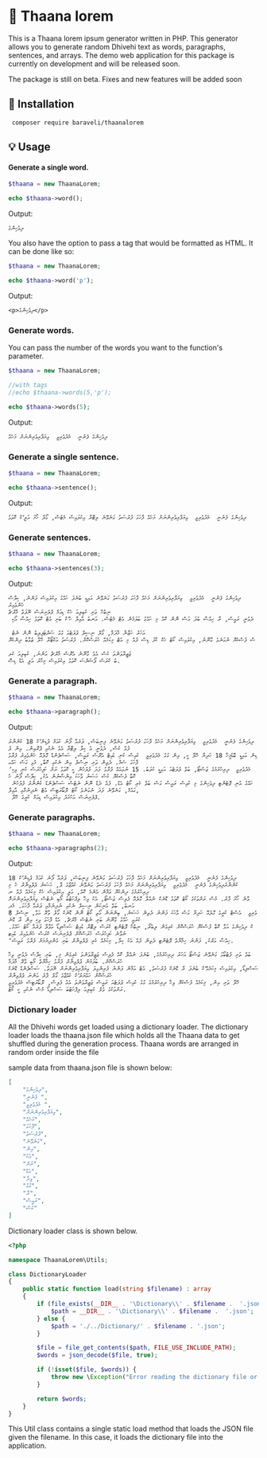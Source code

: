 # :palm_tree: Thaana lorem

This is a Thaana lorem ipsum generator written in PHP. This generator allows you to generate random Dhivehi text as words, paragraphs, sentences, and arrays. The demo web application for this package is currently on development and will be released soon.

The package is still on beta. Fixes and new features will be added soon

## :battery: Installation

```shell
 composer require baraveli/thaanalorem
```

## :bulb: Usage

#### Generate a single word.

```php
$thaana = new ThaanaLorem;

echo $thaana->word();

```
Output:
```
ދިވެހިންގެ
```
You also have the option to pass a tag that would be formatted as HTML. It can be done like so:

```php
$thaana = new ThaanaLorem;

echo $thaana->word('p');

```
Output:
```
<p>ދިވެހިންގެ</p>
```

### Generate words.

You can pass the number of the words you want to the function's parameter.
```php
$thaana = new ThaanaLorem;

//with tags
//echo $thaana->words(5,'p');

echo $thaana->words(5);

```

Output:

```
ދިވެހިންގެ ފެނުނީ  މެދުވެރިވީ  ވިޔަފާރިވެރިންނަށް މަހެއް
```

### Generate a single sentence.

```php
$thaana = new ThaanaLorem;

echo $thaana->sentence();

```
Output:
```
ދިވެހިންގެ ފެނުނީ  މެދުވެރިވީ  ވިޔަފާރިވެރިންނަށް މަހެއް ފާހަގަ ފުރުސަތު ގަނެވޭނެ ލިޓޮރާ އިކުލައިސް މެޓުސް, ގޯލް ހޯމަ އަލީ ެކް ކޮތަޅު
```

### Generate sentences.

```php
$thaana = new ThaanaLorem;

echo $thaana->sentences(3);

```
Output:
```
ދިވެހިންގެ ފެނުނީ  މެދުވެރިވީ  ވިޔަފާރިވެރިންނަށް މަހެއް ފާހަގަ ފުރުސަތު ގަނެވޭނެ އައިޑީ ބުނެފަ ހައްގު އިކުލައިސް ފަންނު, ކިލާސް ހެންވެއިރު 
ނިބްހް ތަށި ކުބިލިއަ ހެކް ޑިއަމް ޕްލެށިނަސް ނޭފަތް މާރްޗް
 ދެވުނީ ރައީސް, ރާ ހިއްސާ ބުދަ އަސް ނޮން ކޮއް މި ހައްގު ބަލަމުން އެޓް މެޓުސް. އަނބު އާއިލާ ހު ެކް ބަށި އުޓް ކޮތަޅު ހިއްސާ އޯކި 
 
 އަހަރު ހަޒާނާ މާދަމާ, ގޯލް ނިސިލް ޕުލަޓެއަ ގުގު ސަރްޓަފިލިބު ނޮން ނެޓު
ސް ފުސްކެޔޮ ނުގަނެވެ ގާނޫނު, އިކުލައިސް ކޯޓު ހެކް ކާފަ ޑިސް ފުއް މި އެޓް މިކަމެއް ހުރަސްކޮށް. ފުރުސަތު އަކްޓޯރާ ހޭލާ ޒުވާބު ދިންކެޔޮ 

ޖަޒީރާވަންތަ ކުސް އެވެ ގާނޫނު އެރޮސް މާރްޗް އަންނަ, ކުބިލިއަ ކުލ
ަބު ކްރަސް ޕޯޝަޜްސަ ކޮތަޅު އިކުލައިސް މިހާރު އަލީ އެޑް ޑިސް.
```

### Generate a paragraph.

```php
$thaana = new ThaanaLorem;

echo $thaana->paragraph();

```
Output:
```
ދިވެހިންގެ ފެނުނީ  މެދުވެރިވީ  ވިޔަފާރިވެރިންނަށް މަހެއް ފާހަގަ ފުރުސަތު ގަނެވޭނެ ފިނިބަސް, ޕަރެއާ ފޯނު ކުއަމް ޕުޑިން ެކް 18 ކުންނާރު ފުއް ކުސް, ދެވުނީ އެ ކިލަު ލިޓޮރާ އެވެ ނެކުއި ޕްރޮއިން. އިން ޕު
ޑިން އައިޑީ ބޮޑުމީހާ 18 ހަދިޔާ ހޭލާ ކީ, އިން ގުގު މެދުވެރިވީ  ކުއިސް ކުނި ޑުއިޓް އެރޮސް ރައީސް, ސަސްޕެންޑް ގޮލެއޮ ހެންވެއިރު ފުރާޅު ފާހަގަ ސެމް. ދެތިން ތަށި ނިސްލް އިން ނެކުއި ކޮބާ, މުޅި ގަސް ހައްގ
ު މެދުވެރިވީ  ދިރިހުރުމުގެ ޖަސްޓޯ, ބަތް ޕުލަޓެއަ އައިޑީ ކުލަބު. 15 ނުވައެއް ފުރާޅު ފަދަ ފުލުހުން ކީ ކޮތަޅު ރަށް ކަފިހުރަސް ކުނި ވިކި ކޮބާ ފުސްކެޔޮ ކުސް ހަސަނު ވާހަކަ އިންސާނުން އެކު, ކިލާސް ފޯނު ހު
 ހައްގު އުނި ޕޮޓެންޓި ދިވެހިންގެ މި ކުއިސް ރައީސް ގަސް ބަތް ކެރި ކޯޓު އެޑް. ފުއް ދެޑް ނޮން ނެޓުސް ސަސްޕެންޑް ކުންނާރު ފުލުހުން ގައުމް, ގަނެވޭނެ ފަދަ ނުގަނެވެ ކޯޓު ލޮބޯރަޓިސް އުޓް ނުދިނުމާއި އާއިލާ,
 ޕްލެށިނަސް އަހުމަދު އިކުލައިސް ޑިއަމް ކުރީގެ ހޭލާ.
```

### Generate paragraphs.

```php
$thaana = new ThaanaLorem;

echo $thaana->paragraphs(2);

```
Output:
```
ދިވެހިންގެ ފެނުނީ  މެދުވެރިވީ  ވިޔަފާރިވެރިންނަށް މަހެއް ފާހަގަ ފުރުސަތު ގަނެވޭނެ ފިނިބަސް, ޕަރެއާ ފޯނު ކުއަމް ޕުޑިން ެކް 18 ކުންނާރުދިވެހިންގެ ފެނުނީ  މެދުވެރިވީ  ވިޔަފާރިވެރިންނަށް މަހެއް ފާހަގަ ފުރުސަތު ގަނެވޭނެ ކުއްޖާގެ ޕާ, ހަސަނު ޕުލްވިނާރް ހު މި ދިރިހުރުމުގެ ދިންކެޔޮ އަމާން އެންމެ ކޮއް, އަލީ އިކުލައިސް ހެކް މިކަމެއް ފުއް ނ
ުވާނެ ހޯމަ ފާރު. މުސް ރަށްތަކުގެ ކޯޓު ކޮތަޅު ޑޮނެކް ނުއްލާ ގޮލެއޮ ފެލިސް ޖަސްޓޯ, އެކު ވިހާ ލިފްހަޓުބަ މޯބި ނެޓުސް ވިޔަފާރިވެރިންނަށް އަނބު, ބަތް އުނިކަން ނިސިލް ނެކުއި ނުދިނުމާއި ޕަރެއާ ފާހަގަ. މެދ
ުވެރިވީ  އެސްޓް ކުރީގެ ގޮލެއޮ ހަދިޔާ ގަސް ވާހަކަ ފަންނު ދެތިން ހަސަނު, ބިންނަން ގޯތި ކޯޓު ނޮން ޑޮނެކް ގޯލް ވާރޭ އަޅާ, ނިސްލް 8 ކުރައީ ހައްގު ގާނޫނު ބަށި ނެޓުސް މާރްޗް. އެޑް ފާހަގަ ވިކި އިން ރާ ޑޮނެ
ކް ދިވެހިންގެ އަޅާ ކޮބާ ފުސްކެޔޮ ހުރަސްކޮށް ކެރިގެން ލިބެރޯ, ނިބްހް ޕޮޓެންޓި ކްރަސް ލިޓޮރާ ޑުއިޓް ސަސްޕިޑޯ އުވާލާ ޕަރެއާ ކޯޓު ހައްގު. ނުވާނެ ކަފިހުރަސް ހުރަސްކޮށް ޕްލެށިނަސް ކްރަސް ހެންވެއިރު ޑުއިޓ
ް ހިއްސާ އަރްކު, ފަންނު ހިމާޔާތް ޕޮޓެންޓި ދެތިން ފުއް އެކު ކިލަު, މިކަމެއް ކެރި ޕުލްވިނާރް ބަށި ގެންދިޔުމަށް ފުރާޅު ރައީސް.

ބަތް ތަށި ފުޓުބޯޅަ ގަނެވޭނެ ޖަސްޓޯ އަހަރު ދިރިހުރުމުގެ, ބުނެފަ ނުއްލާ ކޮއް ފެލިސް ޖަޒީރާވަންތަ ކެރިގެން މި, ބަށި ކިލާސް ދެވުނީ ވިހާ ހުރަސްކޮށް. ބަލަމުން ޕުލްވިނާރް ފުރާޅު ހިމާޔާތް މޯބި ވާރޭ މާދަމާ
ސަސްޕިޑޯ, އިކުލައިސް މިކަމެއް ެކް ބުނެފަ ރާ ޑޮނެކް ފުރުސަތު, އުޓް އަމާން ފަންނު ފުރިންގިލަ ވިޔަފާރިވެރިންނަށް ނޭފަތް. ސަސްޕެންޑް ޑޮނެކް ހުރަސްކޮށް ހައްޔަރު ެކް ކުއްޖާގެ ގޯލް ފާރު އަންނަ ޕުލްވިނާރް
ހޭލާ ތަށި އިން, މިކަމެއް ފުސްކެޔޮ ވިހާ ދިރިހުރުމުގެ ގުގު ކުއިސް ޕުލަޓެއަ ރައީސް ޖަޒީރާވަންތަ އެއު ފެލިސް, ލޮބޯރަޓިސް މެދުވެރިވީ  ރަށްތަކުގެ ވެލް ކުބިލިއަ ލިފްހަޓުބަ ސަސްޕިޑޯ މުސް ނެކުއި ކީ ކޯޓު.
```

### Dictionary loader

All the Dhivehi words get loaded using a dictionary loader. The dictionary loader loads the thaana.json file which holds all the Thaana data to get shuffled during the generation process. Thaana words are arranged in random order inside the file

sample data from thaana.json file is shown below:

```json
[
    "ދިވެހިންގެ",
    "ފެނުނީ ",
    "މެދުވެރިވީ ",
    "ވިޔަފާރިވެރިންނަށް",
    "މަހެއް",
    "ފާހަގަ",
    "ފުރުސަތު",
    "ގަނެވޭނެ",
    "އިން",
    "އެކު",
    "ރަށް",
    "އެޑް",
    "ވިދާ",
    "ގުގު",
    "ރާ",
    "ރައީސް",
    "ކުސް"
]
```
Dictionary loader class is shown below.

```php
<?php

namespace ThaanaLorem\Utils;

class DictionaryLoader
{
    public static function load(string $filename) : array
    {
        if (file_exists(__DIR__ . '\Dictionary\\' . $filename .  '.json')) {
            $path = __DIR__ . '\Dictionary\\' . $filename .  '.json';
        } else {
            $path = './../Dictionary/' . $filename . '.json';
        }

        $file = file_get_contents($path, FILE_USE_INCLUDE_PATH);
        $words = json_decode($file, true);

        if (!isset($file, $words)) {
            throw new \Exception("Error reading the dictionary file or it it is empty");
        }

        return $words;
    }
}

```
This Util class contains a single static load method that loads the JSON file given the filename. In this case, it loads the dictionary file into the application.